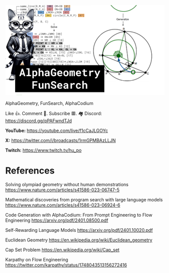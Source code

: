 ![](thumbnails/20.01.2024.png)

AlphaGeometry, FunSearch, AlphaCodium

Like 👍. Comment 💬. Subscribe 🟥.
🏘 Discord: https://discord.gg/pPAFwndTJd

**YouTube:** https://youtube.com/live/f1cCaJLGOYc

**X:** https://twitter.com/i/broadcasts/1rmGPMBAzLLJN

**Twitch:** https://www.twitch.tv/hu_po


# References

Solving olympiad geometry without human demonstrations
https://www.nature.com/articles/s41586-023-06747-5

Mathematical discoveries from program search with large language models
https://www.nature.com/articles/s41586-023-06924-6

Code Generation with AlphaCodium: From Prompt Engineering to Flow Engineering
https://arxiv.org/pdf/2401.08500.pdf

Self-Rewarding Language Models
https://arxiv.org/pdf/2401.10020.pdf

Euclidean Geometry
https://en.wikipedia.org/wiki/Euclidean_geometry

Cap Set Problem
https://en.wikipedia.org/wiki/Cap_set

Karpathy on Flow Engineering
https://twitter.com/karpathy/status/1748043513156272416
